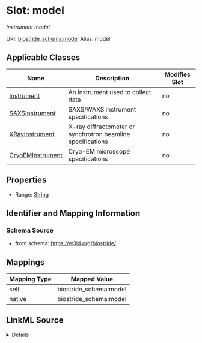 

# Slot: model 


_Instrument model_





URI: [biostride_schema:model](https://w3id.org/biostride/schema/model)
Alias: model

<!-- no inheritance hierarchy -->





## Applicable Classes

| Name | Description | Modifies Slot |
| --- | --- | --- |
| [Instrument](Instrument.md) | An instrument used to collect data |  no  |
| [SAXSInstrument](SAXSInstrument.md) | SAXS/WAXS instrument specifications |  no  |
| [XRayInstrument](XRayInstrument.md) | X-ray diffractometer or synchrotron beamline specifications |  no  |
| [CryoEMInstrument](CryoEMInstrument.md) | Cryo-EM microscope specifications |  no  |






## Properties

* Range: [String](String.md)




## Identifier and Mapping Information






### Schema Source


* from schema: https://w3id.org/biostride/




## Mappings

| Mapping Type | Mapped Value |
| ---  | ---  |
| self | biostride_schema:model |
| native | biostride_schema:model |




## LinkML Source

<details>
```yaml
name: model
description: Instrument model
from_schema: https://w3id.org/biostride/
rank: 1000
alias: model
owner: Instrument
domain_of:
- Instrument
range: string

```
</details>